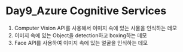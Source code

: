 # Day9_Azure Cognitive Services 

1. Computer Vision API를 사용해서 이미지 속에 있는 사물을 인식하는 데모
2. 이미지 속에 있는 Object을 detection하고 boxing하는 데모
3. Face API를 사용하여 이미지 속에 있는 얼굴을 인식하는 데모